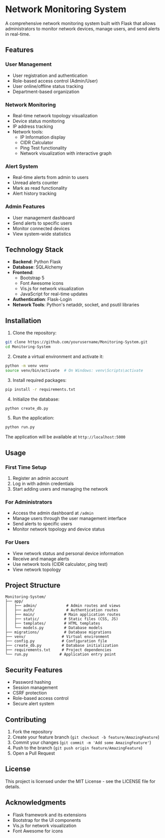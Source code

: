 # Network Monitoring System

A comprehensive network monitoring system built with Flask that allows administrators to monitor network devices, manage users, and send alerts in real-time.

## Features

### User Management
- User registration and authentication
- Role-based access control (Admin/User)
- User online/offline status tracking
- Department-based organization

### Network Monitoring
- Real-time network topology visualization
- Device status monitoring
- IP address tracking
- Network tools:
  - IP Information display
  - CIDR Calculator
  - Ping Test functionality
  - Network visualization with interactive graph

### Alert System
- Real-time alerts from admin to users
- Unread alerts counter
- Mark as read functionality
- Alert history tracking

### Admin Features
- User management dashboard
- Send alerts to specific users
- Monitor connected devices
- View system-wide statistics

## Technology Stack

- **Backend**: Python Flask
- **Database**: SQLAlchemy
- **Frontend**: 
  - Bootstrap 5
  - Font Awesome icons
  - Vis.js for network visualization
  - JavaScript for real-time updates
- **Authentication**: Flask-Login
- **Network Tools**: Python's netaddr, socket, and psutil libraries

## Installation

1. Clone the repository:
```bash
git clone https://github.com/yourusername/Monitoring-System.git
cd Monitoring-System
```

2. Create a virtual environment and activate it:
```bash
python -m venv venv
source venv/bin/activate  # On Windows: venv\Scripts\activate
```

3. Install required packages:
```bash
pip install -r requirements.txt
```

4. Initialize the database:
```bash
python create_db.py
```

5. Run the application:
```bash
python run.py
```

The application will be available at `http://localhost:5000`

## Usage

### First Time Setup
1. Register an admin account
2. Log in with admin credentials
3. Start adding users and managing the network

### For Administrators
- Access the admin dashboard at `/admin`
- Manage users through the user management interface
- Send alerts to specific users
- Monitor network topology and device status

### For Users
- View network status and personal device information
- Receive and manage alerts
- Use network tools (CIDR calculator, ping test)
- View network topology

## Project Structure

```
Monitoring-System/
├── app/
│   ├── admin/             # Admin routes and views
│   ├── auth/              # Authentication routes
│   ├── main/             # Main application routes
│   ├── static/           # Static files (CSS, JS)
│   ├── templates/        # HTML templates
│   └── models.py         # Database models
├── migrations/           # Database migrations
├── venv/                # Virtual environment
├── config.py            # Configuration file
├── create_db.py         # Database initialization
├── requirements.txt     # Project dependencies
└── run.py              # Application entry point
```

## Security Features

- Password hashing
- Session management
- CSRF protection
- Role-based access control
- Secure alert system

## Contributing

1. Fork the repository
2. Create your feature branch (`git checkout -b feature/AmazingFeature`)
3. Commit your changes (`git commit -m 'Add some AmazingFeature'`)
4. Push to the branch (`git push origin feature/AmazingFeature`)
5. Open a Pull Request

## License

This project is licensed under the MIT License - see the LICENSE file for details.

## Acknowledgments

- Flask framework and its extensions
- Bootstrap for the UI components
- Vis.js for network visualization
- Font Awesome for icons
